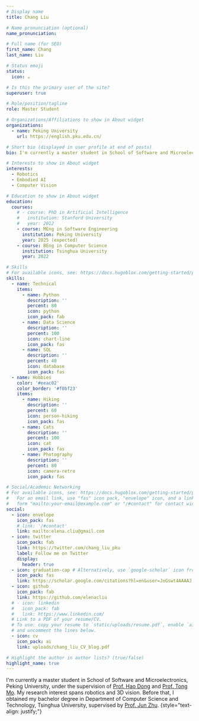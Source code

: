 ```yaml
---
# Display name
title: Chang Liu

# Name pronunciation (optional)
name_pronunciation: 

# Full name (for SEO)
first_name: Chang
last_name: Liu

# Status emoji
status:
  icon: ☕️

# Is this the primary user of the site?
superuser: true

# Role/position/tagline
role: Master Student

# Organizations/Affiliations to show in About widget
organizations:
  - name: Peking University
    url: https://english.pku.edu.cn/

# Short bio (displayed in user profile at end of posts)
bio: I'm currently a master student in School of Software and Microelectronics, Peking University. My research interest spans robotics and 3D vision. Before that, I obtained my bachelor degree in Department of Computer Science and Technology, Tsinghua University, under the supervision of Prof. Jun Zhu.

# Interests to show in About widget
interests:
  - Robotics
  - Embodied AI
  - Computer Vision

# Education to show in About widget
education:
  courses:
    # - course: PhD in Artificial Intelligence
    #   institution: Stanford University
    #   year: 2012
    - course: MEng in Software Engineering
      institution: Peking University
      year: 2025 (expected)
    - course: BEng in Computer Science
      institution: Tsinghua University
      year: 2022

# Skills
# For available icons, see: https://docs.hugoblox.com/getting-started/page-builder/#icons
skills:
  - name: Technical
    items:
      - name: Python
        description: ''
        percent: 80
        icon: python
        icon_pack: fab
      - name: Data Science
        description: ''
        percent: 100
        icon: chart-line
        icon_pack: fas
      - name: SQL
        description: ''
        percent: 40
        icon: database
        icon_pack: fas
  - name: Hobbies
    color: '#eeac02'
    color_border: '#f0bf23'
    items:
      - name: Hiking
        description: ''
        percent: 60
        icon: person-hiking
        icon_pack: fas
      - name: Cats
        description: ''
        percent: 100
        icon: cat
        icon_pack: fas
      - name: Photography
        description: ''
        percent: 80
        icon: camera-retro
        icon_pack: fas

# Social/Academic Networking
# For available icons, see: https://docs.hugoblox.com/getting-started/page-builder/#icons
#   For an email link, use "fas" icon pack, "envelope" icon, and a link in the
#   form "mailto:your-email@example.com" or "/#contact" for contact widget.
social:
  - icon: envelope
    icon_pack: fas
    # link: '/#contact'
    link: mailto:elena.cliu@gmail.com
  - icon: twitter
    icon_pack: fab
    link: https://twitter.com/chang_liu_pku
    label: Follow me on Twitter
    display:
      header: true
  - icon: graduation-cap # Alternatively, use `google-scholar` icon from `ai` icon pack
    icon_pack: fas
    link: https://scholar.google.com/citations?hl=en&user=JoGswt4AAAAJ
  - icon: github
    icon_pack: fab
    link: https://github.com/elenacliu
  # - icon: linkedin
  #   icon_pack: fab
  #   link: https://www.linkedin.com/
  # Link to a PDF of your resume/CV.
  # To use: copy your resume to `static/uploads/resume.pdf`, enable `ai` icons in `params.yaml`,
  # and uncomment the lines below.
  - icon: cv
    icon_pack: ai
    link: uploads/chang_liu_CV_blog.pdf

# Highlight the author in author lists? (true/false)
highlight_name: true
---
```


I'm currently a master student in School of Software and Microelectronics, Peking University, under the supervision of [Prof. Hao Dong](https://zsdonghao.github.io/) and [Prof. Tong Mo](https://www.ss.pku.edu.cn/teacherteam/teacherlist/1615-%E8%8E%AB%E5%90%8C.html). My research interest spans robotics and 3D vision. Before that, I obtained my bachelor degree in Department of Computer Science and Technology, Tsinghua University, supervised by [Prof. Jun Zhu](https://ml.cs.tsinghua.edu.cn/~jun/index.shtml).
{style="text-align: justify;"}
